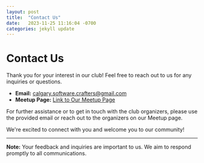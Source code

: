 ```yaml
---
layout: post
title:  "Contact Us"
date:   2023-11-25 11:16:04 -0700
categories: jekyll update
---
```


# Contact Us

Thank you for your interest in our club! Feel free to reach out to us for any inquiries or questions.

- **Email:** [calgary.software.crafters@gmail.com](mailto:calgary.software.crafters@gmail.com)
- **Meetup Page:** [Link to Our Meetup Page](link-to-your-meetup-page)

For further assistance or to get in touch with the club organizers, please use the provided email or reach out to the organizers on our Meetup page.

We're excited to connect with you and welcome you to our community!

---
**Note:** Your feedback and inquiries are important to us. We aim to respond promptly to all communications.
